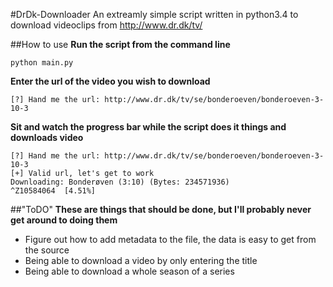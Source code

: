 #DrDk-Downloader
An extreamly simple script written in python3.4 to download videoclips from http://www.dr.dk/tv/

##How to use
**Run the script from the command line**
```shell
python main.py
```
**Enter the url of the video you wish to download**
```shell
[?] Hand me the url: http://www.dr.dk/tv/se/bonderoeven/bonderoeven-3-10-3
```
**Sit and watch the progress bar while the script does it things and downloads video**
```shell
[?] Hand me the url: http://www.dr.dk/tv/se/bonderoeven/bonderoeven-3-10-3
[+] Valid url, let's get to work
Downloading: Bonderøven (3:10) (Bytes: 234571936)
^Z10584064  [4.51%]
```

##"ToDO"
**These are things that should be done, but I'll probably never get around to doing them**
- Figure out how to add metadata to the file, the data is easy to get from the source
- Being able to download a video by only entering the title
- Being able to download a whole season of a series